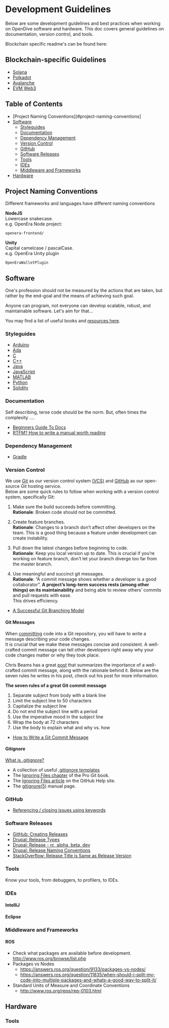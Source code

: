 # Development Guidelines
Below are some development guidelines and best practices when working on OpenDive software and hardware.
This doc covers general guidelines on documentation, version control, and tools.   

Blockchain specific readme's can be found here:

## Blockchain-specific Guidelines

- [Solana](https://github.com/OpenDive/dev-guidelines/blob/main/SOLANA.md)
- [Polkadot](https://github.com/OpenDive/dev-guidelines/blob/main/POLKADOT.md)
- [Avalanche](https://github.com/OpenDive/dev-guidelines/blob/main/AVALANCHE.md)
- [EVM Web3](https://github.com/OpenDive/dev-guidelines/blob/main/STANDARD_EVM.md)
## Table of Contents
- [Project Naming Conventions](#project-naming-conventions]
- [Software](#project-structure)
	- [Styleguides](#styleguides)
	- [Documentation](#documentation)
	- [Dependency Management](#dependency-management)
	- [Version Control](#version-control)
	- [GitHub](#github)
	- [Software Releases](#software-releases)
	- [Tools](#tools)
	- [IDEs](#ides)
	- [Middleware and Frameworks](#middleware-and-frameworks)
- [Hardware](#hardware)

## Project Naming Conventions
Different frameworks and languages have different naming conventions

**NodeJS**   
Lowercase snakecase.   
e.g. OpenEra Node project:   
```
openera-frontend/
```

**Unity**   
Capital camelcase / pascalCase.   
e.g. OpenEra Unity plugin
```
OpenEraWalletPlugin
```

## Software

One's profession should not be measured by the actions that are taken, but rather by the end-goal and the means of achieving such goal.

Anyone can program, not everyone can develop scalable, robust, and maintainable software. Let's aim for that...

You may find a list of useful books and [resources here](https://github.com/kPatch/awesome-developer-resources/blob/master/README.md#software-engineering).

### Styleguides

- [Arduino](https://www.arduino.cc/en/Reference/StyleGuide)
- [Ada]()
- [C](http://www.maultech.com/chrislott/resources/cstyle/indhill-cstyle.pdf)
- [C++](https://google.github.io/styleguide/cppguide.html)
- [Java](https://google.github.io/styleguide/javaguide.html)
- [JavaScript](https://github.com/feross/standard)
- [MATLAB](https://sites.google.com/site/matlabstyleguidelines/)
- [Python](https://google.github.io/styleguide/pyguide.html)
- [Solidity](http://solidity.readthedocs.io/en/develop/style-guide.html)

### Documentation

Self describing, terse code should be the norm. But, often times the complexity .... 

- [Beginners Guide To Docs](http://www.writethedocs.org/guide/writing/beginners-guide-to-docs/)
- [RTFM? How to write a manual worth reading](https://opensource.com/business/15/5/write-better-docs)

### Dependency Management

- [Gradle](https://gradle.org)

### Version Control

We use [Git](https://git-scm.com/) as our version control system [(VCS)](https://git-scm.com/book/en/v2/Getting-Started-About-Version-Control) and [GitHub](https://github.com/ATR-Lab) as our open-source Git hosting service.  
Below are some quick rules to follow when working with a version control system, specifically Git:

1. Make sure the build succeeds before committing.  
**Rationale**: Broken code should not be committed.

2. Create feature branches.  
**Rationale**: Changes to a branch don’t affect other developers on the team. This is a good thing because a feature under development can create instability.

3. Pull down the latest changes before beginning to code.  
**Rationale**: Keep you local version up to date. This is crucial if you’re working on feature branch, don’t let your branch diverge too far from the master branch.

4. Use meaningful and succinct git messages.  
**Rationale**: “A commit message shows whether a developer is a good collaborator”. **A project’s long-term success rests (among other things) on its maintainability** and being able to review others’ commits and pull requests with ease.  
This drives efficiency.

- [A Successful Git Branching Model](http://nvie.com/posts/a-successful-git-branching-model/)

#### Git Messages

When [committing](http://dont-be-afraid-to-commit.readthedocs.io/en/latest/git/commandlinegit.html) code into a Git repository, you will have to write a message describing your code changes.  
It is crucial that we make these messages concise and consistent. A well-crafted commit message can tell other developers right away why your code changes matter or why they took place.  
  
Chris Beams has a great [post](https://chris.beams.io/posts/git-commit/) that summarizes the importance of a well-crafted commit message, along with the rationale behind it. Below are the seven rules he writes in his post, check out his post for more information.
    
**The seven rules of a great Git commit message**  
1. Separate subject from body with a blank line
2. Limit the subject line to 50 characters
3. Capitalize the subject line
4. Do not end the subject line with a period
5. Use the imperative mood in the subject line
6. Wrap the body at 72 characters
7. Use the body to explain what and why vs. how

- [How to Write a Git Commit Message](http://chris.beams.io/posts/git-commit/)

#### Gitignore

[What is .gitignore?](http://stackoverflow.com/questions/27850222/what-is-gitignore-exactly/27850270)

- A collection of useful [.gitignore templates](https://github.com/github/gitignore)
- The [Ignoring Files chapter](https://git-scm.com/book/en/v2/Git-Basics-Recording-Changes-to-the-Repository#Ignoring-Files) of the Pro Git book.
- The [Ignoring Files article](https://help.github.com/articles/ignoring-files/) on the GitHub Help site.
- The [gitignore(5)](https://git-scm.com/docs/gitignore) manual page.

### GitHub
- [Referencing / closing issues using keywords](https://help.github.com/en/articles/closing-issues-using-keywords)

### Software Releases
- [GitHub: Creating Releases](https://help.github.com/en/articles/creating-releases)
- [Drupal: Release Types](https://www.drupal.org/node/467020)
- [Drupal: Release - rc, alpha, beta, dev](https://drupal.stackexchange.com/questions/99612/what-does-rc-stand-for-when-to-use-alpha-beta-and-dev-instead)
- [Drupal: Release Naming Conventions](https://www.drupal.org/node/1015226)
- [StackOverflow: Release Title is Same as Release Version](https://softwareengineering.stackexchange.com/questions/345006/why-popular-repositories-use-release-version-as-a-release-title-in-github)

### Tools

Know your tools, from debuggers, to profilers, to IDEs.

### IDEs

#### IntelliJ

#### Eclipse

### Middleware and Frameworks

#### ROS
- Check what packages are available before development. http://www.ros.org/browse/list.php
- Packages vs Nodes
  - https://answers.ros.org/question/9133/packages-vs-nodes/
  - https://answers.ros.org/question/11835/when-should-i-split-my-code-into-multiple-packages-and-whats-a-good-way-to-split-it/
- Standard Units of Measure and Coordinate Conventions
  - http://www.ros.org/reps/rep-0103.html

## Hardware

### Tools
